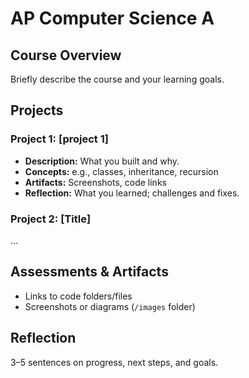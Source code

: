 # AP Computer Science A
## Course Overview
Briefly describe the course and your learning goals.
## Projects
### Project 1: [project 1]
- **Description:** What you built and why.
- **Concepts:** e.g., classes, inheritance, recursion
- **Artifacts:** Screenshots, code links
- **Reflection:** What you learned; challenges and fixes.
### Project 2: [Title]
...
## Assessments &amp; Artifacts
- Links to code folders/files
- Screenshots or diagrams (`/images` folder)
## Reflection
3–5 sentences on progress, next steps, and goals.
